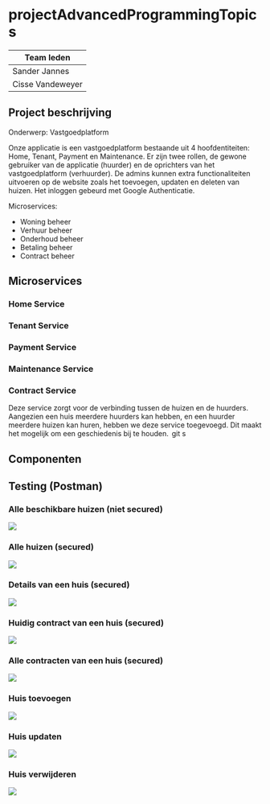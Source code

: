 # projectAdvancedProgrammingTopics

| Team leden |
| --------- |
| Sander Jannes |
| Cisse Vandeweyer | 

## Project beschrijving

Onderwerp: Vastgoedplatform

Onze applicatie is een vastgoedplatform bestaande uit 4 hoofdentiteiten: Home, Tenant, Payment en Maintenance. Er zijn twee rollen, de gewone gebruiker van de applicatie (huurder) en de oprichters van het vastgoedplatform (verhuurder). De admins kunnen extra functionaliteiten uitvoeren op de website zoals het toevoegen, updaten en deleten van huizen. Het inloggen gebeurd met Google Authenticatie.  

Microservices:
-   Woning beheer
-   Verhuur beheer
-   Onderhoud beheer
-   Betaling beheer
-   Contract beheer

## Microservices

### Home Service

### Tenant Service

### Payment Service

### Maintenance Service

### Contract Service

Deze service zorgt voor de verbinding tussen de huizen en de huurders. Aangezien een huis meerdere huurders kan hebben, en een huurder meerdere huizen kan huren, hebben we deze service toegevoegd. Dit maakt het mogelijk om een geschiedenis bij te houden.  
git s
## Componenten

## Testing (Postman)

### Alle beschikbare huizen (niet secured)
![](https://github.com/project-house-renting/RentingHouse/blob/main/images/available.png)

### Alle huizen (secured)
![](https://github.com/project-house-renting/RentingHouse/blob/main/images/all.png)

### Details van een huis (secured)
![](https://github.com/project-house-renting/RentingHouse/blob/main/images/details.png)

### Huidig contract van een huis (secured)
![](https://github.com/project-house-renting/RentingHouse/blob/main/images/contract_current.png)

### Alle contracten van een huis (secured)
![](https://github.com/project-house-renting/RentingHouse/blob/main/images/contract_all.png)

### Huis toevoegen
![](https://github.com/project-house-renting/RentingHouse/blob/main/images/addhome.png)

### Huis updaten
![](https://github.com/project-house-renting/RentingHouse/blob/main/images/updatehome.png)

### Huis verwijderen
![](https://github.com/project-house-renting/RentingHouse/blob/main/images/deletehome.png)

